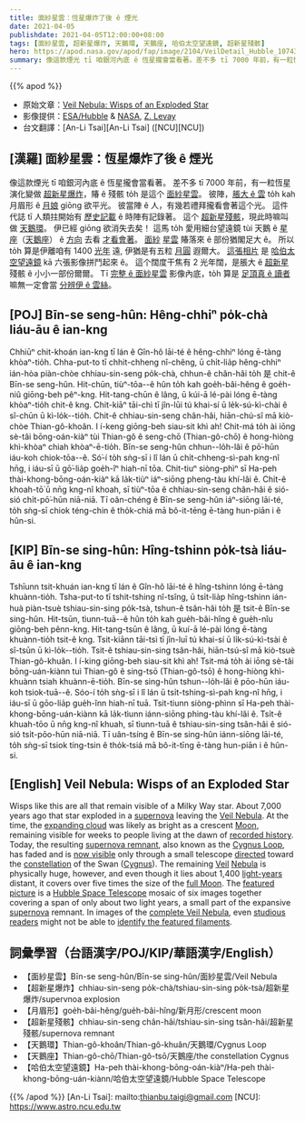 ```yaml
---
title: 面紗星雲：恆星爆炸了後 ê 煙光
date: 2021-04-05
publishdate: 2021-04-05T12:00:00+08:00
tags: [面紗星雲, 超新星爆炸, 天鵝環, 天鵝座, 哈伯太空望遠鏡, 超新星殘骸]
hero: https://apod.nasa.gov/apod/fap/image/2104/VeilDetail_Hubble_10743.jpg
summary: 像這款煙光 tī 咱銀河內底 ê 恆星攏會當看著。差不多 tī 7000 年前，有一粒恆星演化變做超新星爆炸，賰 ê 殘骸 to̍h 是這个面紗星雲。
---
```


{{% apod %}}

- 原始文章：[Veil Nebula: Wisps of an Exploded Star](https://apod.nasa.gov/apod/ap210405.html)
- 影像提供：[ESA/Hubble][ESA/Hubble] & [NASA][NASA], [Z. Levay][Z. Levay]
- 台文翻譯：[An-Li Tsai][An-Li Tsai] ([NCU][NCU])

## [漢羅] 面紗星雲：恆星爆炸了後 ê 煙光
像這款煙光 tī 咱銀河內底 ê 恆星攏會當看著。
差不多 tī 7000 年前，有一粒恆星演化變做 [超新星爆炸][supernova1]，賰 ê 殘骸 to̍h 是這个 [面紗星雲][Veil Nebula]。
彼陣，[脹大 ê 雲][expanding cloud] to̍h kah 月眉形 ê [月娘][Moon] giōng 欲平光。
彼當陣 ê 人，有幾若禮拜攏看會著這个光。
這件代誌 tī 人類拄開始有 [歷史記載][recorded history] ê 時陣有記錄著。
這个 [超新星殘骸][supernova remnant]，現此時嘛叫做 [天鵝環][Cygnus Loop]。
伊已經 giōng 欲消失去矣！
這馬 to̍h 愛用細台望遠鏡 tùi 天鵝 ê [星座][constellation]（[天鵝座][Cygnus]） ê [方向][directed] 去看 [才看會著][now visible]。
[面紗][Veil] [星雲][Nebula] 賰落來 ê 部份猶閣足大 ê。
所以 to̍h 算是伊離咱有 1400 [光年][light-years] 遠, 伊猶是有五粒 [月圓][full Moon] 遐爾大。
[這張相片][featured picture] 是 [哈伯太空望遠鏡][Hubble Space Telescope] kā 六張影像拼鬥起來 ê。
這个闊度干焦有 2 光年闊，是脹大 ê [超新星][supernova2] 殘骸 ê 小小一部份爾爾。
Tī [完整 ê 面紗星雲][complete Veil Nebula] 影像內底，to̍h 算是 [足頂真 ê 讀者][studious readers] 嘛無一定會當 [分辨伊 ê 雲絲][identify the featured filaments]。

## [POJ] Bīn-se seng-hûn: Hêng-chhiⁿ po̍k-chà liáu-āu ê ian-kng

Chhiūⁿ chit-khoán ian-kng tī lán ê Gîn-hô lāi-té ê hêng-chhiⁿ lóng ē-tàng khòaⁿ-tio̍h.
Chha-put-to tī chhit-chheng nî-chêng, ū chi̍t-lia̍p hêng-chhiⁿ ián-hòa piàn-chòe chhiau-sin-seng po̍k-chà, chhun-ê chân-hâi to̍h 是 chit-ê Bīn-se seng-hûn.
Hit-chūn, tiùⁿ-tōa--ê hûn to̍h kah goe̍h-bâi-hêng ê goe̍h-niû giōng-beh pêⁿ-kng.
Hit-tang-chūn ê lâng, ū kúi-ā lé-pài lóng ē-tàng khòaⁿ-tio̍h chit-ê kng.
Chit-kiāⁿ tāi-chì tī jîn-lūi tú khai-sí ū le̍k-sú-kì-chài ê sî-chūn ū kì-lo̍k--tio̍h.
Chit-ê chhiau-sin-seng chân-hâi, hiān-chú-sî mā kiò-chòe Thian-gô-khoân.
I í-keng giōng-beh siau-sit khì ah!
Chit-má to̍h ài iōng sè-tâi bōng-oán-kiàⁿ tùi Thian-gô ê seng-chō (Thian-gô-chō) ê hong-hiòng khì-khòaⁿ chiah khòaⁿ-ē-tio̍h.
Bīn-se seng-hûn chhun--lo̍h-lâi ê pō͘-hūn iáu-koh chiok-tōa--ê.
Só͘-í to̍h sǹg-sī i lî lán ū chi̍t-chheng-sì-pah kng-nî hn̄g, i iáu-sī ū gō͘-lia̍p goe̍h-îⁿ hiah-nī tōa.
Chit-tiuⁿ siòng-phìⁿ sī Ha-peh thài-khong-bōng-oán-kiàⁿ kā la̍k-tiùⁿ iáⁿ-siōng pheng-tàu khí-lâi ê.
Chi̍t-ê khoah-tō͘ ū nn̄g kng-nî khoah, sī tiùⁿ-tōa ê chhiau-sin-seng chân-hâi ê sió-sió chi̍t-pō͘-hūn niā-niā.
Tī oân-chéng ê Bīn-se seng-hûn iáⁿ-siōng lāi-té, to̍h sǹg-sī chiok téng-chin ê tho̍k-chiá mā bô-it-tēng ē-tàng hun-piān i ê hûn-si.


## [KIP] Bīn-se sing-hûn: Hîng-tshinn po̍k-tsà liáu-āu ê ian-kng

Tshīunn tsit-khuán ian-kng tī lán ê Gîn-hô lāi-té ê hîng-tshinn lóng ē-tàng khuànn-tio̍h.
Tsha-put-to tī tshit-tshing nî-tsîng, ū tsi̍t-lia̍p hîng-tshinn ián-huà piàn-tsuè tshiau-sin-sing po̍k-tsà, tshun-ê tsân-hâi to̍h 是 tsit-ê Bīn-se sing-hûn.
Hit-tsūn, tìunn-tuā--ê hûn to̍h kah gue̍h-bâi-hîng ê gue̍h-nîu giōng-beh pênn-kng.
Hit-tang-tsūn ê lâng, ū kuí-ā lé-pài lóng ē-tàng khuànn-tio̍h tsit-ê kng.
Tsit-kiānn tāi-tsì tī jîn-luī tú khai-sí ū li̍k-sú-kì-tsài ê sî-tsūn ū kì-lo̍k--tio̍h.
Tsit-ê tshiau-sin-sing tsân-hâi, hiān-tsú-sî mā kiò-tsuè Thian-gô-khuân.
I í-king giōng-beh siau-sit khì ah!
Tsit-má to̍h ài iōng sè-tâi bōng-uán-kiànn tuì Thian-gô ê sing-tsō (Thian-gô-tsō) ê hong-hiòng khì-khuànn tsiah khuànn-ē-tio̍h.
Bīn-se sing-hûn tshun--lo̍h-lâi ê pōo-hūn iáu-koh tsiok-tuā--ê.
Sóo-í to̍h sǹg-sī i lî lán ū tsi̍t-tshing-sì-pah kng-nî hn̄g, i iáu-sī ū gōo-lia̍p gue̍h-înn hiah-nī tuā.
Tsit-tiunn siòng-phìnn sī Ha-peh thài-khong-bōng-uán-kiànn kā la̍k-tìunn iánn-siōng phing-tàu khí-lâi ê.
Tsi̍t-ê khuah-tōo ū nn̄g kng-nî khuah, sī tìunn-tuā ê tshiau-sin-sing tsân-hâi ê sió-sió tsi̍t-pōo-hūn niā-niā.
Tī uân-tsíng ê Bīn-se sing-hûn iánn-siōng lāi-té, to̍h sǹg-sī tsiok tíng-tsin ê tho̍k-tsiá mā bô-it-tīng ē-tàng hun-piān i ê hûn-si.




## [English] Veil Nebula: Wisps of an Exploded Star

Wisps like this are all that remain visible of a Milky Way star. About 7,000 years ago that star exploded in a [supernova][supernova1] leaving the [Veil Nebula][Veil Nebula]. At the time, the [expanding cloud][expanding cloud] was likely as bright as a crescent [Moon][Moon], remaining visible for weeks to people living at the dawn of [recorded history][recorded history]. Today, the resulting [supernova remnant][supernova remnant], also known as the [Cygnus Loop][Cygnus Loop], has faded and is [now visible][now visible] only through a small telescope [directed][directed] toward the [constellation][constellation] of the Swan ([Cygnus][Cygnus]). The remaining [Veil][Veil] [Nebula][Nebula] is physically huge, however, and even though it lies about 1,400 [light-years][light-years] distant, it covers over five times the size of the [full Moon][full Moon]. The [featured picture][featured picture] is a [Hubble Space Telescope][Hubble Space Telescope] mosaic of six images together covering a span of only about two light years, a small part of the expansive [supernova][supernova2] remnant. In images of the [complete Veil Nebula][complete Veil Nebula], even [studious readers][studious readers] might not be able to [identify the featured filaments][identify the featured filaments].

## 詞彙學習（台語漢字/POJ/KIP/華語漢字/English）

- 【面紗星雲】Bīn-se seng-hûn/Bīn-se sing-hûn/面紗星雲/Veil Nebula
- 【超新星爆炸】chhiau-sin-seng po̍k-chà/tshiau-sin-sing po̍k-tsà/超新星爆炸/supervnoa explosion
- 【月眉形】goe̍h-bâi-hêng/gue̍h-bâi-hîng/新月形/crescent moon
- 【超新星殘骸】chhiau-sin-seng chân-hâi/tshiau-sin-sing tsân-hâi/超新星殘骸/supernova remnant
- 【天鵝環】Thian-gô-khoân/Thian-gô-khuân/天鵝環/Cygnus Loop
- 【天鵝座】Thian-gô-chō/Thian-gô-tsō/天鵝座/the constellation Cygnus
- 【哈伯太空望遠鏡】Ha-peh thài-khong-bōng-oán-kiàⁿ/Ha-peh thài-khong-bōng-uán-kiànn/哈伯太空望遠鏡/Hubble Space Telescope




{{% /apod %}}
[An-Li Tsai]: mailto:thianbu.taigi@gmail.com
[NCU]: https://www.astro.ncu.edu.tw

[ESA/Hubble]: https://esahubble.org/
[NASA]: https://www.nasa.gov/
[Z. Levay]: https://www.stsci.edu/contents/newsletters/2018-volume-35-issue-03/karen-and-zolt-levay-retire

[supernova1]: http://heasarc.gsfc.nasa.gov/docs/snr.html
[Veil Nebula]: http://www.skyhound.com/sh/archive/aug1/NGC_6960.html
[expanding cloud]: https://apod.nasa.gov/apod/fap/ap010928.html
[Moon]: https://apod.nasa.gov/apod/fap/ap120205.html
[recorded history]: http://news.bbc.co.uk/1/hi/sci/tech/334517.stm
[supernova remnant]: https://apod.nasa.gov/apod/fap/supernova_remnants.html
[Cygnus Loop]: https://apod.nasa.gov/apod/fap/ap200928.html
[now visible]: https://www.youtube.com/watch?v=_O7l9m2pFXM
[directed]: https://www.youtube.com/watch?v=3qOmu-5Uanc
[constellation]: https://en.wikipedia.org/wiki/Constellation
[Cygnus]: https://en.wikipedia.org/wiki/Cygnus_(constellation)
[Veil]: http://en.wikipedia.org/wiki/Veil
[Nebula]: https://en.wikipedia.org/wiki/Veil_Nebula
[light-years]: https://chandra.harvard.edu/photo/cosmic_distance.html
[full Moon]: https://apod.nasa.gov/apod/fap/ap160201.html
[featured picture]: https://esahubble.org/images/potw2113a/
[Hubble Space Telescope]: https://www.nasa.gov/mission_pages/hubble/story/index.html
[supernova2]: https://www.nasa.gov/audience/forstudents/5-8/features/nasa-knows/what-is-a-supernova.html
[complete Veil Nebula]: https://apod.nasa.gov/apod/fap/ap191031.html
[studious readers]: https://previews.123rf.com/images/duben/duben1907/duben190700009/128483090-dog-reading-book-with-eyeglasses-professor-behind-the-book.jpg
[identify the featured filaments]: http://asterisk.apod.com/discuss_apod.php?date=210405
